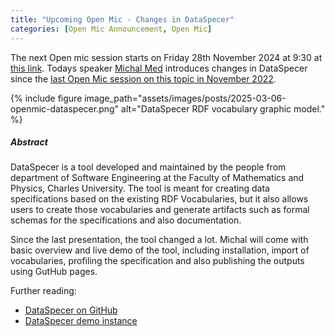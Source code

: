 ```yaml
---
title: "Upcoming Open Mic - Changes in DataSpecer"
categories: [Open Mic Announcement, Open Mic]
---
```


The next Open mic session starts on Friday 28th November 2024 at 9:30 at [this link](https://meet.jit.si/open-mic-kbss). Todays speaker [Michal Med](https://kbss.felk.cvut.cz/web/team#michal-med) introduces changes in DataSpecer since the [last Open Mic session on this topic in November 2022](https://kbss.felk.cvut.cz/web/open-mic-dataspecer). 


{% include figure image_path="assets/images/posts/2025-03-06-openmic-dataspecer.png" alt="DataSpecer RDF vocabulary graphic model." %}


##### Abstract

DataSpecer is a tool developed and maintained by the people from department of Software Engineering at the Faculty of Mathematics and Physics, Charles University. The tool is meant for creating data specifications based on the existing RDF Vocabularies, but it also allows users to create those vocabularies and generate artifacts such as formal schemas for the specifications and also documentation.

Since the last presentation, the tool changed a lot. Michal will come with basic overview and live demo of the tool, including installation, import of vocabularies, profiling the specification and also publishing the outputs using GutHub pages.

Further reading:
* [DataSpecer on GitHub](https://github.com/mff-uk/dataspecer)
* [DataSpecer demo instance](https://demo.dataspecer.com/)
